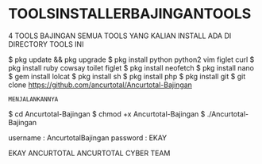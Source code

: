 # TOOLSINSTALLERBAJINGANTOOLS

4 TOOLS BAJINGAN
SEMUA TOOLS YANG KALIAN INSTALL ADA DI DIRECTORY TOOLS INI

$ pkg update && pkg upgrade
$ pkg install python python2 vim figlet curl
$ pkg install ruby cowsay toilet figlet
$ pkg install neofetch
$ pkg install nano
$ gem install lolcat
$ pkg install sh
$ pkg install php
$ pkg install git
$ git clone https://github.com/ancurtotal/Ancurtotal-Bajingan

```MENJALANKANNYA```

$ cd Ancurtotal-Bajingan
$ chmod +x Ancurtotal-Bajingan
$ ./Ancurtotal-Bajingan

username : AncurtotalBajingan
password : EKAY

   EKAY ANCURTOTAL
ANCURTOTAL CYBER TEAM
